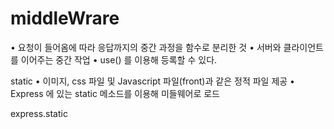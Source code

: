 #  middleWrare 

• 요청이 들어옴에 따라 응답까지의 중간 과정을 함수로 분리한 것
• 서버와 클라이언트를 이어주는 중간 작업
• use() 를 이용해 등록할 수 있다.


static
• 이미지, css 파일 및 Javascript 파일(front)과 같은 정적 파일 제공
• Express 에 있는 static 메소드를 이용해 미들웨어로 로드

express.static
